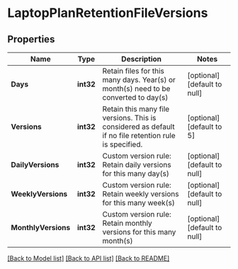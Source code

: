 # LaptopPlanRetentionFileVersions

## Properties
Name | Type | Description | Notes
------------ | ------------- | ------------- | -------------
**Days** | **int32** | Retain files for this many days. Year(s) or month(s) need to be converted to day(s) | [optional] [default to null]
**Versions** | **int32** | Retain this many file versions. This is considered as default if no file retention rule is specified. | [optional] [default to 5]
**DailyVersions** | **int32** | Custom version rule: Retain daily versions for this many day(s) | [optional] [default to null]
**WeeklyVersions** | **int32** | Custom version rule: Retain weekly versions for this many week(s) | [optional] [default to null]
**MonthlyVersions** | **int32** | Custom version rule: Retain monthly versions for this many month(s) | [optional] [default to null]

[[Back to Model list]](../README.md#documentation-for-models) [[Back to API list]](../README.md#documentation-for-api-endpoints) [[Back to README]](../README.md)

